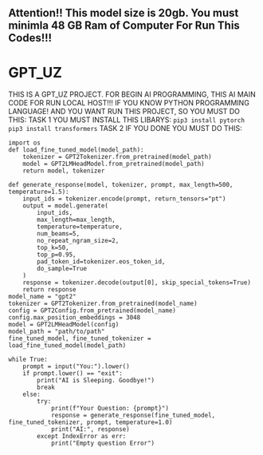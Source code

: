 ## Attention!! This model size is 20gb. You must minimla 48 GB Ram of Computer For Run This Codes!!!

# GPT_UZ

THIS IS A GPT_UZ PROJECT. FOR  BEGIN AI PROGRAMMING, THIS AI MAIN CODE FOR RUN LOCAL HOST!!!
IF YOU KNOW PYTHON PROGRAMMING LANGUAGE! AND YOU WANT RUN THIS PROJECT, SO YOU MUST DO THIS:
TASK 1 
YOU MUST INSTALL THIS LIBARYS:
```pip3 install pytorch```
```pip3 install transformers```
TASK 2 
IF YOU DONE
YOU MUST DO THIS:

~~~from transformers import GPT2LMHeadModel, GPT2Config, GPT2Tokenizer
import os
def load_fine_tuned_model(model_path):
    tokenizer = GPT2Tokenizer.from_pretrained(model_path)
    model = GPT2LMHeadModel.from_pretrained(model_path)
    return model, tokenizer

def generate_response(model, tokenizer, prompt, max_length=500, temperature=1.5):
    input_ids = tokenizer.encode(prompt, return_tensors="pt")
    output = model.generate(
        input_ids,
        max_length=max_length,
        temperature=temperature,
        num_beams=5,
        no_repeat_ngram_size=2,
        top_k=50,
        top_p=0.95,
        pad_token_id=tokenizer.eos_token_id,
        do_sample=True
    )
    response = tokenizer.decode(output[0], skip_special_tokens=True)
    return response
model_name = "gpt2"
tokenizer = GPT2Tokenizer.from_pretrained(model_name)
config = GPT2Config.from_pretrained(model_name)
config.max_position_embeddings = 3048
model = GPT2LMHeadModel(config)
model_path = "path/to/path"
fine_tuned_model, fine_tuned_tokenizer = load_fine_tuned_model(model_path)

while True:
    prompt = input("You:").lower()
    if prompt.lower() == "exit":
        print("AI is Sleeping. Goodbye!")
        break
    else:
        try:
            print(f"Your Question: {prompt}")
            response = generate_response(fine_tuned_model, fine_tuned_tokenizer, prompt, temperature=1.0)
            print("AI:", response)
        except IndexError as err:
            print("Empty question Error")
~~~
